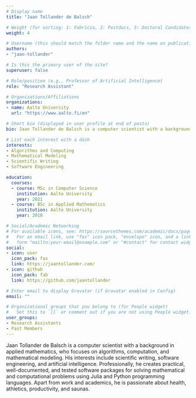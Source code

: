 ```yaml
---
# Display name
title: "Jaan Tollander de Balsch"

# Weight (for sorting: 1: Fabricio, 2: Postdocs, 3: Doctoral Candidates, 4: Research Assistants)
weight: 4

# Username (this should match the folder name and the name on publications)
authors:
- "jaan-tollander"

# Is this the primary user of the site?
superuser: false

# Role/position (e.g., Professor of Artificial Intelligence)
role: "Research Assistant"

# Organizations/Affiliations
organizations:
- name: Aalto University
  url: "https://www.aalto.fi/en"

# Short bio (displayed in user profile at end of posts)
bio: Jaan Tollander de Balsch is a computer scientist with a background in applied mathematics.

# List each interest with a dash
interests:
- Algorithms and Computing
- Mathematical Modeling
- Scientific Writing
- Software Engineering

education:
  courses:
  - course: MSc in Computer Science
    institution: Aalto University
    year: 2021
  - course: BSc in Applied Mathematics
    institution: Aalto University
    year: 2018

# Social/Academic Networking
# For available icons, see: https://sourcethemes.com/academic/docs/page-builder/#icons
#   For an email link, use "fas" icon pack, "envelope" icon, and a link in the
#   form "mailto:your-email@example.com" or "#contact" for contact widget.
social:
- icon: user
  icon_pack: fas
  link: https://jaantollander.com/
- icon: github
  icon_pack: fab
  link: https://github.com/jaantollander

# Enter email to display Gravatar (if Gravatar enabled in Config)
email: ""

# Organizational groups that you belong to (for People widget)
#   Set this to `[]` or comment out if you are not using People widget.
user_groups:
- Research Assistants
- Past Members
---
```


Jaan Tollander de Balsch is a computer scientist with a background in applied mathematics, who focuses on algorithms, computation, and mathematical modeling. His interests include scientific writing, software engineering, and artificial intelligence. Professionally, he creates practical, well-documented, and tested software packages for solving mathematical and computational problems using Julia and Python programming languages. Apart from work and academics, he is passionate about health, athletics, productivity, and saunas.
